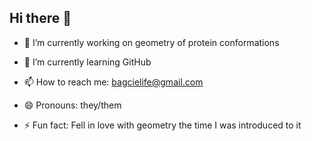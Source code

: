 ## Hi there 👋

<!--
**ezbagci/ezbagci** is a ✨ _special_ ✨ repository because its `README.md` (this file) appears on your GitHub profile.

Here are some ideas to get you started:
- 👯 I’m looking to collaborate on ...
- 🤔 I’m looking for help with ...
- 💬 Ask me about ...

-->

- 🔭 I’m currently working on geometry of protein conformations
- 🌱 I’m currently learning GitHub

- 📫 How to reach me: bagcielife@gmail.com
- 😄 Pronouns: they/them
- ⚡ Fun fact: Fell in love with geometry the time I was introduced to it
